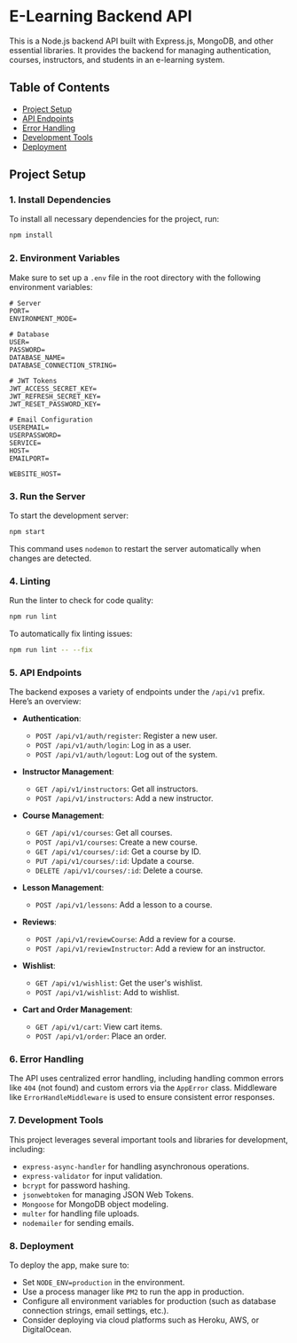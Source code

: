 # E-Learning Backend API

This is a Node.js backend API built with Express.js, MongoDB, and other essential libraries. It provides the backend for managing authentication, courses, instructors, and students in an e-learning system.

## Table of Contents
- [Project Setup](#project-setup)
- [API Endpoints](#api-endpoints)
- [Error Handling](#error-handling)
- [Development Tools](#development-tools)
- [Deployment](#deployment)


## Project Setup

### 1. Install Dependencies

To install all necessary dependencies for the project, run:

```bash
npm install
```

### 2. Environment Variables

Make sure to set up a `.env` file in the root directory with the following environment variables:

```env
# Server
PORT=
ENVIRONMENT_MODE=

# Database
USER=
PASSWORD=
DATABASE_NAME=
DATABASE_CONNECTION_STRING=

# JWT Tokens
JWT_ACCESS_SECRET_KEY=
JWT_REFRESH_SECRET_KEY=
JWT_RESET_PASSWORD_KEY=

# Email Configuration
USEREMAIL=
USERPASSWORD=
SERVICE=
HOST=
EMAILPORT=

WEBSITE_HOST=
```

### 3. Run the Server

To start the development server:

```bash
npm start
```

This command uses `nodemon` to restart the server automatically when changes are detected.

### 4. Linting

Run the linter to check for code quality:

```bash
npm run lint
```

To automatically fix linting issues:

```bash
npm run lint -- --fix
```

### 5. API Endpoints

The backend exposes a variety of endpoints under the `/api/v1` prefix. Here’s an overview:

- **Authentication**:
  - `POST /api/v1/auth/register`: Register a new user.
  - `POST /api/v1/auth/login`: Log in as a user.
  - `POST /api/v1/auth/logout`: Log out of the system.

- **Instructor Management**:
  - `GET /api/v1/instructors`: Get all instructors.
  - `POST /api/v1/instructors`: Add a new instructor.

- **Course Management**:
  - `GET /api/v1/courses`: Get all courses.
  - `POST /api/v1/courses`: Create a new course.
  - `GET /api/v1/courses/:id`: Get a course by ID.
  - `PUT /api/v1/courses/:id`: Update a course.
  - `DELETE /api/v1/courses/:id`: Delete a course.

- **Lesson Management**:
  - `POST /api/v1/lessons`: Add a lesson to a course.

- **Reviews**:
  - `POST /api/v1/reviewCourse`: Add a review for a course.
  - `POST /api/v1/reviewInstructor`: Add a review for an instructor.

- **Wishlist**:
  - `GET /api/v1/wishlist`: Get the user's wishlist.
  - `POST /api/v1/wishlist`: Add to wishlist.

- **Cart and Order Management**:
  - `GET /api/v1/cart`: View cart items.
  - `POST /api/v1/order`: Place an order.

### 6. Error Handling

The API uses centralized error handling, including handling common errors like `404` (not found) and custom errors via the `AppError` class. Middleware like `ErrorHandleMiddleware` is used to ensure consistent error responses.

### 7. Development Tools

This project leverages several important tools and libraries for development, including:

- `express-async-handler` for handling asynchronous operations.
- `express-validator` for input validation.
- `bcrypt` for password hashing.
- `jsonwebtoken` for managing JSON Web Tokens.
- `Mongoose` for MongoDB object modeling.
- `multer` for handling file uploads.
- `nodemailer` for sending emails.

### 8. Deployment

To deploy the app, make sure to:

- Set `NODE_ENV=production` in the environment.
- Use a process manager like `PM2` to run the app in production.
- Configure all environment variables for production (such as database connection strings, email settings, etc.).
- Consider deploying via cloud platforms such as Heroku, AWS, or DigitalOcean.

